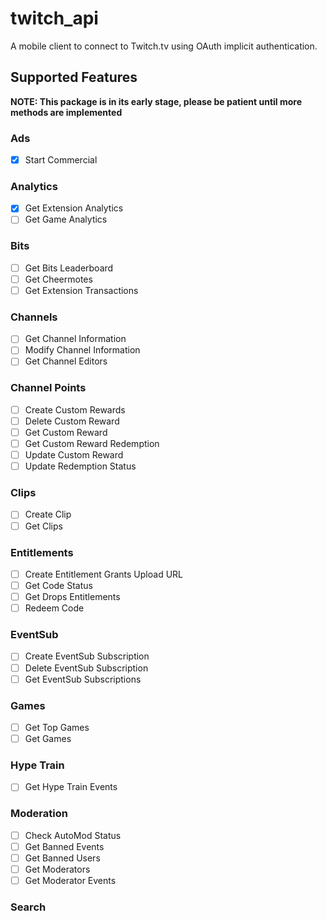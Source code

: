 # twitch_api

A mobile client to connect to Twitch.tv using OAuth implicit authentication.

## Supported Features

**NOTE: This package is in its early stage, please be patient until more methods are implemented**

### Ads

* [x] Start Commercial

### Analytics

* [x] Get Extension Analytics
* [ ] Get Game Analytics

### Bits

* [ ] Get Bits Leaderboard
* [ ] Get Cheermotes
* [ ] Get Extension Transactions

### Channels

* [ ] Get Channel Information
* [ ] Modify Channel Information
* [ ] Get Channel Editors

### Channel Points

* [ ] Create Custom Rewards
* [ ] Delete Custom Reward
* [ ] Get Custom Reward
* [ ] Get Custom Reward Redemption
* [ ] Update Custom Reward
* [ ] Update Redemption Status

### Clips

* [ ] Create Clip
* [ ] Get Clips

### Entitlements

* [ ] Create Entitlement Grants Upload URL
* [ ] Get Code Status
* [ ] Get Drops Entitlements
* [ ] Redeem Code

### EventSub

* [ ] Create EventSub Subscription
* [ ] Delete EventSub Subscription
* [ ] Get EventSub Subscriptions

### Games

* [ ] Get Top Games
* [ ] Get Games

### Hype Train

* [ ] Get Hype Train Events

### Moderation

* [ ] Check AutoMod Status
* [ ] Get Banned Events
* [ ] Get Banned Users
* [ ] Get Moderators
* [ ] Get Moderator Events

### Search
